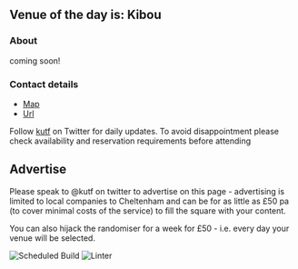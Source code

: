 <!-- lunch_item starts -->
## Venue of the day is: Kibou

### About

coming soon!

### Contact details

- [Map](https://www.google.com/maps/place/Kibou+Cheltenham/)
- [Url](http://kibou.co.uk/Cheltenham/)

<!-- lunch_item ends -->


Follow [kutf](https://twitter.com/kutf) on Twitter for daily updates. To avoid disappointment please check availability and reservation requirements before attending

## Advertise

Please speak to @kutf on twitter to advertise on this page - advertising is limited to local companies to Cheltenham and can be for as little as £50 pa (to cover minimal costs of the service) to fill the square with your content.

You can also hijack the randomiser for a week for £50 - i.e. every day your venue will be selected.

![Scheduled Build](https://github.com/Cheltenham-Open-Data/lunches/workflows/Scheduled%20Build/badge.svg)
![Linter](https://github.com/Cheltenham-Open-Data/lunches//workflows/Linter/badge.svg)
